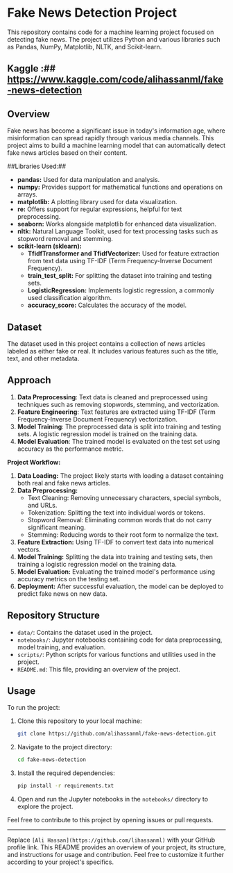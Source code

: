  
# Fake News Detection Project

This repository contains code for a machine learning project focused on detecting fake news. The project utilizes Python and various libraries such as Pandas, NumPy, Matplotlib, NLTK, and Scikit-learn.

## Kaggle :## https://www.kaggle.com/code/alihassanml/fake-news-detection


## Overview

Fake news has become a significant issue in today's information age, where misinformation can spread rapidly through various media channels. This project aims to build a machine learning model that can automatically detect fake news articles based on their content.

##Libraries Used:##
- **pandas:** Used for data manipulation and analysis.
- **numpy:** Provides support for mathematical functions and operations on arrays.
- **matplotlib:** A plotting library used for data visualization.
- **re:** Offers support for regular expressions, helpful for text preprocessing.
- **seaborn:** Works alongside matplotlib for enhanced data visualization.
- **nltk:** Natural Language Toolkit, used for text processing tasks such as stopword removal and stemming.
- **scikit-learn (sklearn):**
  - **TfidfTransformer and TfidfVectorizer:** Used for feature extraction from text data using TF-IDF (Term Frequency-Inverse Document Frequency).
  - **train_test_split:** For splitting the dataset into training and testing sets.
  - **LogisticRegression:** Implements logistic regression, a commonly used classification algorithm.
  - **accuracy_score:** Calculates the accuracy of the model.

## Dataset

The dataset used in this project contains a collection of news articles labeled as either fake or real. It includes various features such as the title, text, and other metadata.

## Approach

1. **Data Preprocessing**: Text data is cleaned and preprocessed using techniques such as removing stopwords, stemming, and vectorization.
2. **Feature Engineering**: Text features are extracted using TF-IDF (Term Frequency-Inverse Document Frequency) vectorization.
3. **Model Training**: The preprocessed data is split into training and testing sets. A logistic regression model is trained on the training data.
4. **Model Evaluation**: The trained model is evaluated on the test set using accuracy as the performance metric.


**Project Workflow:**
1. **Data Loading:** The project likely starts with loading a dataset containing both real and fake news articles.
2. **Data Preprocessing:**
   - Text Cleaning: Removing unnecessary characters, special symbols, and URLs.
   - Tokenization: Splitting the text into individual words or tokens.
   - Stopword Removal: Eliminating common words that do not carry significant meaning.
   - Stemming: Reducing words to their root form to normalize the text.
3. **Feature Extraction:** Using TF-IDF to convert text data into numerical vectors.
4. **Model Training:** Splitting the data into training and testing sets, then training a logistic regression model on the training data.
5. **Model Evaluation:** Evaluating the trained model's performance using accuracy metrics on the testing set.
6. **Deployment:** After successful evaluation, the model can be deployed to predict fake news on new data.



## Repository Structure

- `data/`: Contains the dataset used in the project.
- `notebooks/`: Jupyter notebooks containing code for data preprocessing, model training, and evaluation.
- `scripts/`: Python scripts for various functions and utilities used in the project.
- `README.md`: This file, providing an overview of the project.

## Usage

To run the project:

1. Clone this repository to your local machine:
   ```bash
   git clone https://github.com/alihassanml/fake-news-detection.git
   ```
2. Navigate to the project directory:
   ```bash
   cd fake-news-detection
   ```
3. Install the required dependencies:
   ```bash
   pip install -r requirements.txt
   ```
4. Open and run the Jupyter notebooks in the `notebooks/` directory to explore the project.


Feel free to contribute to this project by opening issues or pull requests.

---

Replace `[Ali Hassan](https://github.com/lihassanml)` with your GitHub profile link. This README provides an overview of your project, its structure, and instructions for usage and contribution. Feel free to customize it further according to your project's specifics.

